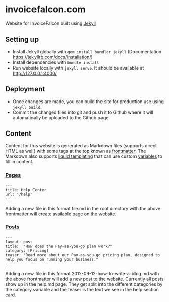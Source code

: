 # invoicefalcon.com
Website for InvoiceFalcon built using [Jekyll](https://jekyllrb.com/docs)

## Setting up
- Install Jekyll globally with `gem install bundler jekyll` (Documentation https://jekyllrb.com/docs/installation/)
- Install dependencies with `bundle install`
- Run website locally with `jekyll serve`. It should be available at http://127.0.0.1:4000/

## Deployment
- Once changes are made, you can build the site for production use using `jekyll build`.
- Commit the changed files into git and push it to Github where it will automatically be uploaded to the Github page.

## Content

Content for this website is generated as Markdown files (supports direct HTML as well) with some tags at the top known as [frontmatter](https://jekyllrb.com/docs/front-matter/). The Markdown also supports [liquid templating](https://jekyllrb.com/docs/liquid/) that can use custom [variables](https://jekyllrb.com/docs/variables/) to fill in content.

### [Pages](https://jekyllrb.com/docs/pages/)

```
---
title: Help Center
url: '/help'
---
```

Adding a new file in this format file.md in the root directory with the above frontmatter will create available page on the website.

### [Posts](https://jekyllrb.com/docs/posts/)

```
---
layout: post
title:  "How does the Pay-as-you-go plan work?"
category: [Pricing]
teaser: "Read more about our Pay-as-you-go pricing plan, designed to help you focus on running your business."
---
```

Adding a new file in this format 2012-09-12-how-to-write-a-blog.md with the above frontmatter will add a new post to the website. Currently all posts show up in the help.md page. They get split into the different categories by the category variable and the teaser is the text we see in the help section card.
